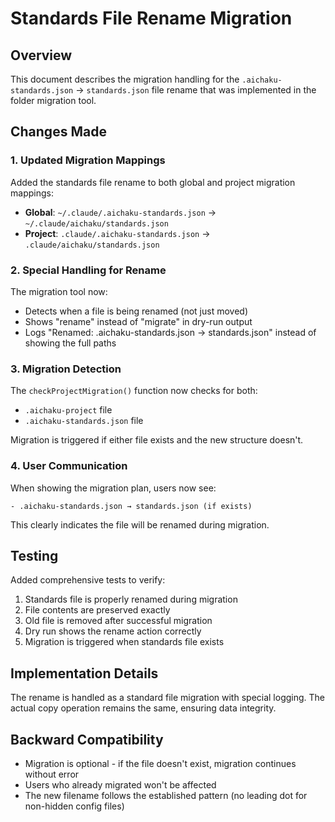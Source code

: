 # Standards File Rename Migration

## Overview

This document describes the migration handling for the `.aichaku-standards.json`
→ `standards.json` file rename that was implemented in the folder migration
tool.

## Changes Made

### 1. Updated Migration Mappings

Added the standards file rename to both global and project migration mappings:

- **Global**: `~/.claude/.aichaku-standards.json` →
  `~/.claude/aichaku/standards.json`
- **Project**: `.claude/.aichaku-standards.json` →
  `.claude/aichaku/standards.json`

### 2. Special Handling for Rename

The migration tool now:

- Detects when a file is being renamed (not just moved)
- Shows "rename" instead of "migrate" in dry-run output
- Logs "Renamed: .aichaku-standards.json -> standards.json" instead of showing
  the full paths

### 3. Migration Detection

The `checkProjectMigration()` function now checks for both:

- `.aichaku-project` file
- `.aichaku-standards.json` file

Migration is triggered if either file exists and the new structure doesn't.

### 4. User Communication

When showing the migration plan, users now see:

```
- .aichaku-standards.json → standards.json (if exists)
```

This clearly indicates the file will be renamed during migration.

## Testing

Added comprehensive tests to verify:

1. Standards file is properly renamed during migration
2. File contents are preserved exactly
3. Old file is removed after successful migration
4. Dry run shows the rename action correctly
5. Migration is triggered when standards file exists

## Implementation Details

The rename is handled as a standard file migration with special logging. The
actual copy operation remains the same, ensuring data integrity.

## Backward Compatibility

- Migration is optional - if the file doesn't exist, migration continues without
  error
- Users who already migrated won't be affected
- The new filename follows the established pattern (no leading dot for
  non-hidden config files)
